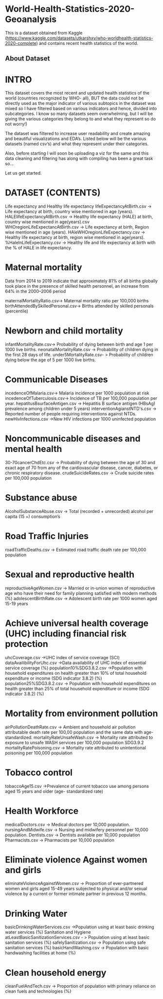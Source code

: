 # World-Health-Statistics-2020-Geoanalysis
This is a dataset obtained from Kaggle (https://www.kaggle.com/datasets/utkarshxy/who-worldhealth-statistics-2020-complete) and contains recent health statistics of the world.

## About Dataset
# INTRO
This dataset covers the most recent and updated health statistics of the world (countries recognized by WHO- all), BUT the data could not be directly used as the major indicator of various subtopics in the dataset was mixed so I have filtered based on various indicators and hence, divided into subcategories. I know so many datasets seem overwhelming, but I will be giving the various categories they belong to and what they represent so do not worry!)

The dataset was filtered to increase user readability and create amazing and beautiful visualizations and EDA’s.
Listed below will be the various datasets (named csv’s) and what they represent under their categories.

Also, before starting I will soon be uploading a viz for the same and this data cleaning and filtering has along with compiling has been a great task so…

Let us get started.

# DATASET (CONTENTS)
Life expectancy and Healthy life expectancy
lifeExpectancyAtBirth.csv -> Life expectancy at birth, country wise mentioned in age (years).
HALElifeExpectancyAtBirth.csv -> Healthy life expectancy (HALE) at birth, country wise mentioned in age(years).csv
WHOregionLifeExpectancAtBirth.csv -> Life expectancy at birth, Region wise mentioned in age (years).
HAleWHOregionLifeExpectancy.csv -> Healthy life expectancy at birth, region wise mentioned in age(years).
%HaleInLifeExpectancy.csv -> Healthy life and life expectancy at birth with the % of HALE in life expectancy.

# Maternal mortality
Data from 2014 to 2019 indicate that approximately 81% of all births globally took place in the presence of skilled health personnel, an increase from 64% in the 2000–2006 period

maternalMortalityRatio.csv-> Maternal mortality ratio per 100,000 births
birthAttendedBySkilledPersonal.csv-> Births attended by skilled personals (percentile)

# Newborn and child mortality
infantMortalityRate.csv-> Probability of dying between birth and age 1 per 1000 live births.
neonatalMortalityRate.csv -> Probability of children dying in the first 28 days of life.
under5MortalityRate.csv- > Probability of children dying below the age of 5 per 1000 live births.

# Communicable Diseases
incedenceOfMalaria.csv-> Malaria incidence per 1000 population at risk
incedenceOfTuberculosis.csv-> Incidence of TB per 100,000 population per year.
hepatitusBsurfaceAntigen.csv -> Hepatitis B surface antigen (HBsAg) prevalence among children under 5 years)
interventionAgianstNTD's.csv -> Reported number of people requiring interventions against NTDs.
newHivInfections.csv ->New HIV infections per 1000 uninfected population

# Noncommunicable diseases and mental health
30-70cancerChdEtc.csv -> Probability of dying between the age of 30 and exact age of 70 from any of the cardiovascular disease, cancer, diabetes, or chronic respiratory disease.
crudeSuicideRates.csv -> Crude suicide rates per 100,000 population

# Substance abuse
AlcoholSubstanceAbuse.csv -> Total (recorded + unrecorded) alcohol per capita (15 +) consumption’s

# Road Traffic Injuries
roadTrafficDeaths.csv -> Estimated road traffic death rate per 100,000 population

# Sexual and reproductive health
reproductiveAgeWomen.csv -> Married or in-union women of reproductive age who have their need for family planning satisfied with modern methods (%)
adolescentBirthRate.csv -> Adolescent birth rate per 1000 women aged 15-19 years

# Achieve universal health coverage (UHC) including financial risk protection
uhcCoverage.csv ->UHC index of service coverage (SCI)
dataAvailibilityForUhc.csv ->Data availability of UHC index of essential service coverage (%)
population10%SDG3.8.2.csv ->Population with household expenditures on health greater than 10% of total household expenditure or income (SDG indicator 3.8.2) (%)
population25%SDG3.8.2.csv -> Population with household expenditures on health greater than 25% of total household expenditure or income (SDG indicator 3.8.2) (%)

# Mortality from environment pollution
airPollutionDeathRate.csv -> Ambient and household air pollution attributable death rate per 100,00 population and the same data with age-standardized.
mortalityRateUnsafeWash.csv -> Mortality rate attributed to exposure to unsafe WASH services per 100,000 population SDG3.9.2
mortalityRatePoisoning.csv -> Mortality rate attributed to unintentional poisoning per 100,000 population

# Tobacco control
tobaccoAge15.csv ->Prevalence of current tobacco use among persons aged 15 years and older (age- standardized rate)

# Health Workforce
medicalDoctors.csv -> Medical doctors per 10,000 population.
nursingAndMidwife.csv -> Nursing and midwifery personnel per 10,000 population.
Dentists.csv -> Dentists available per 10,000 population
Pharmacists.csv -> Pharmacists per 10,000 population

# Eliminate violence Against women and girls
eliminateViolenceAgainstWomen.csv -> Proportion of ever-partnered women and girls aged 15-49 years subjected to physical and/or sexual violence by a current or former intimate partner in previous 12 months.

# Drinking Water
basicDrinkingWaterServices.csv ->Population using at least basic drinking water services (%)
Sanitation and Hygiene
atLeastBasicSanitizationServices.csv - > Population using at least basic sanitation services (%)
safelySanitization.csv -> Population using safe sanitation services (%)
basicHandWashing.csv -> Population with basic handwashing facilities at home (%)

# Clean household energy
cleanFuelAndTech.csv -> Proportion of population with primary reliance on clean fuels and technologies (%)
